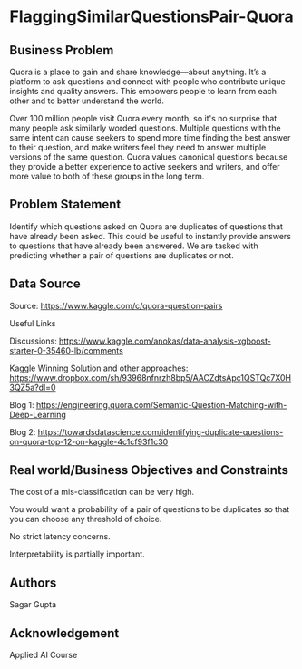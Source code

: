 # FlaggingSimilarQuestionsPair-Quora

## Business Problem

Quora is a place to gain and share knowledge—about anything. It’s a platform to ask questions and connect with people who contribute unique insights and quality answers. This empowers people to learn from each other and to better understand the world.

Over 100 million people visit Quora every month, so it's no surprise that many people ask similarly worded questions. Multiple questions with the same intent can cause seekers to spend more time finding the best answer to their question, and make writers feel they need to answer multiple versions of the same question. Quora values canonical questions because they provide a better experience to active seekers and writers, and offer more value to both of these groups in the long term.

## Problem Statement

Identify which questions asked on Quora are duplicates of questions that have already been asked.
This could be useful to instantly provide answers to questions that have already been answered.
We are tasked with predicting whether a pair of questions are duplicates or not.

## Data Source
Source: https://www.kaggle.com/c/quora-question-pairs

Useful Links

Discussions: https://www.kaggle.com/anokas/data-analysis-xgboost-starter-0-35460-lb/comments

Kaggle Winning Solution and other approaches: https://www.dropbox.com/sh/93968nfnrzh8bp5/AACZdtsApc1QSTQc7X0H3QZ5a?dl=0

Blog 1: https://engineering.quora.com/Semantic-Question-Matching-with-Deep-Learning

Blog 2: https://towardsdatascience.com/identifying-duplicate-questions-on-quora-top-12-on-kaggle-4c1cf93f1c30

## Real world/Business Objectives and Constraints
The cost of a mis-classification can be very high.

You would want a probability of a pair of questions to be duplicates so that you can choose any threshold of choice.

No strict latency concerns.

Interpretability is partially important.

## Authors

Sagar Gupta

## Acknowledgement

Applied AI Course
